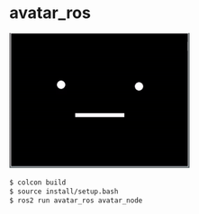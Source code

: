 # avatar_ros

![avatar](./doc/avatar.gif)

```console
$ colcon build
$ source install/setup.bash
$ ros2 run avatar_ros avatar_node
```